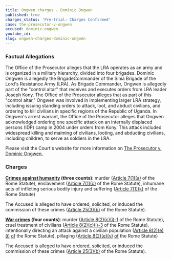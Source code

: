 ```yaml
---
title: Ongwen charges - Dominic Ongwen
published: true
charges_status: 'Pre-trial: Charges Confirmed'
case: the-prosecutor-v-ongwen
accused: dominic-ongwen
youtube_id:
slug: ongwen-charges-dominic-ongwen
---
```



### Factual Allegations

The Office of the Prosecutor alleges that the LRA operates as an army and is organized in a military hierarchy, divided into four brigades. Dominic Ongwen is allegedly the BrigadeCommander of the Sinia Brigade of the Lord's Resistance Army (LRA). As Brigade Commander, Ongwen is allegedly part of the "control altar" that receives and executes orders from LRA leader Joseph Kony. The Office of the Prosecutor alleges that as part of this "control altar," Ongwen was involved in implementing larger LRA strategy, including issuing standing orders to attack, loot, and abduct civilians, and ordering to kill civilians in specific regions of the Republic of Uganda. In Ongwen's arrest warrant, the Office of the Prosecutor alleges that Ongwen acknowledged ordering one specific attack on an internally displaced persons (IDP) camp in 2004 under orders from Kony. This attack included widespread killing and maiming of civilians, looting, and abducting civilians, including children, to serve as soldiers in the LRA.

Please visit the Court's website for more information on [The Prosecutor v. Dominic Ongwen.](http://www.icc-cpi.int/en_menus/icc/situations%20and%20cases/situations/situation%20icc%200204/related%20cases/ICC-02_04-01_15/Pages/default.aspx)

### Charges

**[Crimes against humanity](http://www.casematrixnetwork.org/case-m/klamberg-commentary/rome-statute/#c1171) (three counts)**: murder ([Article 7(1)(a)]() of the Rome Statute), enslavement ([Article 7(1)(c)]() of the Rome Statute), inhumane acts of inflicting serious bodily injury and suffering ([Article 7(1)(k)](http://www.casematrixnetwork.org/cmn-knowledge-hub/klamberg-commentary/elements-of-crime/#c2301) of the Rome Statute)

The Accused is alleged to have ordered, solicited, or induced the commission of these crimes ([Article 25(3)(b)](http://www.casematrixnetwork.org/case-m/klamberg-commentary/rome-statute/#c1198) of the Rome Statute).

**[War crimes](http://www.casematrixnetwork.org/case-m/klamberg-commentary/rome-statute/#c1172) (four counts)**: murder ([Article 8(2)(c)(i)-1](http://www.casematrixnetwork.org/cmn-knowledge-hub/klamberg-commentary/elements-of-crime/#c2359) of the Rome Statute), cruel treatment of civilians ([Article 8(2)(c)(i)-3]() of the Rome Statute), intentionally directing an attack against a civilian population ([Article 8(2)(e)(i)]() [of](http://www.casematrixnetwork.org/cmn-knowledge-hub/klamberg-commentary/elements-of-crime/#c2367) the Rome Statute), pillaging ([Article 8(2)(e)(v)]() [of](http://www.casematrixnetwork.org/cmn-knowledge-hub/klamberg-commentary/elements-of-crime/#c2371) the Rome Statute)

The Accused is alleged to have ordered, solicited, or induced the commission of these crimes ([Article 25(3)(b)](http://www.casematrixnetwork.org/case-m/klamberg-commentary/rome-statute/#c1198) of the Rome Statute).